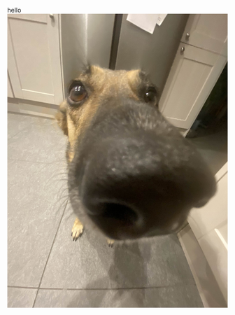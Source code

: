 hello<br/>
<img src='https://raw.githubusercontent.com/koloja/koloja/refs/heads/main/photo.jpg' style='width: 35vh'/>
